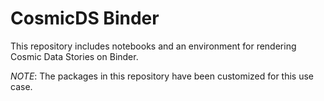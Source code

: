 # CosmicDS Binder

This repository includes notebooks and an environment for rendering Cosmic Data Stories on Binder.

*NOTE*: The packages in this repository have been customized for this use case.
